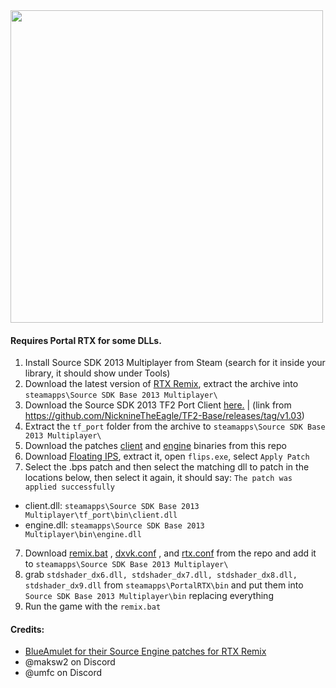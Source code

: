 <img src="https://i.imgur.com/CoKmZTU.png" width="500">

#### Requires Portal RTX for some DLLs.
1. Install Source SDK 2013 Multiplayer from Steam (search for it inside your library, it should show under Tools)
2. Download the latest version of [RTX Remix](https://github.com/NVIDIAGameWorks/rtx-remix/releases/download/remix-0.4.1/remix-0.4.1-release.zip), extract the archive into `steamapps\Source SDK Base 2013 Multiplayer\`
3. Download the Source SDK 2013 TF2 Port Client [here.](https://mega.nz/#!DZYhkIpC!oC9Pl_muYSPKLZGSRBubnI1kw4c9PNGbdXJCCi4qgfs) | (link from https://github.com/NicknineTheEagle/TF2-Base/releases/tag/v1.03)
4. Extract the `tf_port` folder from the archive to `steamapps\Source SDK Base 2013 Multiplayer\`
5. Download the patches [client](https://github.com/sambow23/TF2RTX-Stuff/raw/main/client.bps) and [engine](https://github.com/sambow23/TF2RTX-Stuff/raw/main/engine.bps) binaries from this repo
6. Download [Floating IPS](https://www.romhacking.net/utilities/1040/), extract it, open `flips.exe`, select `Apply Patch`
6. Select the .bps patch and then select the matching dll to patch in the locations below, then select it again, it should say: `The patch was applied successfully`
  - client.dll: `steamapps\Source SDK Base 2013 Multiplayer\tf_port\bin\client.dll`
  - engine.dll: `steamapps\Source SDK Base 2013 Multiplayer\bin\engine.dll`
7. Download [remix.bat](https://github.com/sambow23/TF2RTX-Stuff/raw/main/remix.bat) , [dxvk.conf](https://github.com/sambow23/TF2RTX-Stuff/raw/main/dxvk.conf) , and [rtx.conf](https://github.com/sambow23/TF2RTX-Stuff/raw/main/rtx.conf) from the repo and add it to `steamapps\Source SDK Base 2013 Multiplayer\`
8. grab `stdshader_dx6.dll, stdshader_dx7.dll, stdshader_dx8.dll, stdshader_dx9.dll` from `steamapps\PortalRTX\bin` and put them into `Source SDK Base 2013 Multiplayer\bin` replacing everything
9. Run the game with the `remix.bat`

#### Credits:
- [BlueAmulet for their Source Engine patches for RTX Remix](https://github.com/BlueAmulet/SourceRTXTweaks)
- @maksw2 on Discord
- @umfc on Discord
